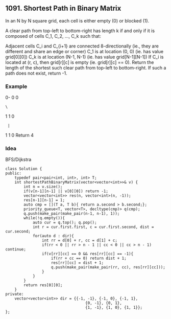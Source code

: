 ## 1091. Shortest Path in Binary Matrix

In an N by N square grid, each cell is either empty (0) or blocked (1).

A clear path from top-left to bottom-right has length k if and only if it is composed of cells C_1, C_2, ..., C_k such that:

Adjacent cells C_i and C_{i+1} are connected 8-directionally (ie., they are different and share an edge or corner)
C_1 is at location (0, 0) (ie. has value grid[0][0])
C_k is at location (N-1, N-1) (ie. has value grid[N-1][N-1])
If C_i is located at (r, c), then grid[r][c] is empty (ie. grid[r][c] == 0).
Return the length of the shortest such clear path from top-left to bottom-right.  If such a path does not exist, return -1.

### Example
0- 0 0

    \
    
1 1  0

     |   
     
1 1  0
Return 4

### Idea
BFS/Dijkstra

```
class Solution {
public:
    typedef pair<pair<int, int>, int> T;
    int shortestPathBinaryMatrix(vector<vector<int>>& v) {
        int n = v.size();
        if(v[n-1][n-1] || v[0][0]) return -1;
        vector<vector<int>> res(n, vector<int>(n, -1));
        res[n-1][n-1] = 1;
        auto cmp = [](T a, T b){ return a.second > b.second;};
        priority_queue<T, vector<T>, decltype(cmp)> q(cmp);
        q.push(make_pair(make_pair(n-1, n-1), 1));
        while(!q.empty()){
            auto cur = q.top(); q.pop();
            int r = cur.first.first, c = cur.first.second, dist = cur.second;
            for(auto d : dir){
                int rr = d[0] + r, cc = d[1] + c;
                if(rr < 0 || rr > n - 1 || cc < 0 || cc > n - 1) continue;
                if(v[rr][cc] == 0 && res[rr][cc] == -1){
                    if(rr + cc == 0) return dist + 1;
                    res[rr][cc] = dist + 1;
                    q.push(make_pair(make_pair(rr, cc), res[rr][cc]));
                }
            }
        }
        return res[0][0];
    }
private:
    vector<vector<int>> dir = {{-1, -1}, {-1, 0}, {-1, 1},
                                   {0, -1}, {0, 1},
                                   {1, -1}, {1, 0}, {1, 1}};
};
```
